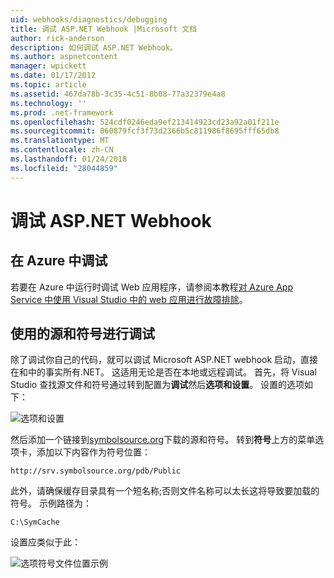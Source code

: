```yaml
---
uid: webhooks/diagnostics/debugging
title: 调试 ASP.NET Webhook |Microsoft 文档
author: rick-anderson
description: 如何调试 ASP.NET Webhook。
ms.author: aspnetcontent
manager: wpickett
ms.date: 01/17/2012
ms.topic: article
ms.assetid: 467da78b-3c35-4c51-8b08-77a32379e4a8
ms.technology: ''
ms.prod: .net-framework
ms.openlocfilehash: 524cdf0246eda9ef213414923cd23a92a01f211e
ms.sourcegitcommit: 060879fcf3f73d2366b5c811986f8695fff65db8
ms.translationtype: MT
ms.contentlocale: zh-CN
ms.lasthandoff: 01/24/2018
ms.locfileid: "28044859"
---
```

# <a name="aspnet-webhooks-debugging"></a>调试 ASP.NET Webhook  

## <a name="debugging-in-azure"></a>在 Azure 中调试

若要在 Azure 中运行时调试 Web 应用程序，请参阅本教程[对 Azure App Service 中使用 Visual Studio 中的 web 应用进行故障排除](https://azure.microsoft.com/documentation/articles/web-sites-dotnet-troubleshoot-visual-studio/#webserverlogs)。

## <a name="debugging-with-source-and-symbols"></a>使用的源和符号进行调试

除了调试你自己的代码，就可以调试 Microsoft ASP.NET webhook 启动，直接在和中的事实所有.NET。 这适用无论是否在本地或远程调试。 首先，将 Visual Studio 查找源文件和符号通过转到配置为**调试**然后**选项和设置**。 设置的选项如下：

![选项和设置](_static/SourceSymbols.png)

然后添加一个链接到[symbolsource.org](http://symbolsource.org)下载的源和符号。 转到**符号**上方的菜单选项卡，添加以下内容作为符号位置：

```
http://srv.symbolsource.org/pdb/Public
```

此外，请确保缓存目录具有一个短名称;否则文件名称可以太长这将导致要加载的符号。 示例路径为：

```
C:\SymCache
```

设置应类似于此：

![选项符号文件位置示例](_static/SymSource.png)
